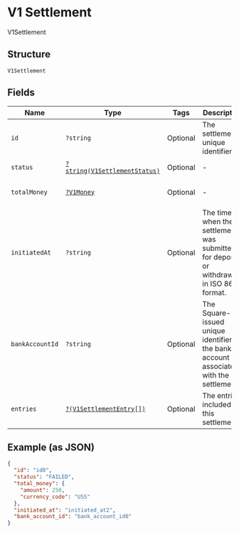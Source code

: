 
# V1 Settlement

V1Settlement

## Structure

`V1Settlement`

## Fields

| Name | Type | Tags | Description | Getter | Setter |
|  --- | --- | --- | --- | --- | --- |
| `id` | `?string` | Optional | The settlement's unique identifier. | getId(): ?string | setId(?string id): void |
| `status` | [`?string(V1SettlementStatus)`](../../doc/models/v1-settlement-status.md) | Optional | - | getStatus(): ?string | setStatus(?string status): void |
| `totalMoney` | [`?V1Money`](../../doc/models/v1-money.md) | Optional | - | getTotalMoney(): ?V1Money | setTotalMoney(?V1Money totalMoney): void |
| `initiatedAt` | `?string` | Optional | The time when the settlement was submitted for deposit or withdrawal, in ISO 8601 format. | getInitiatedAt(): ?string | setInitiatedAt(?string initiatedAt): void |
| `bankAccountId` | `?string` | Optional | The Square-issued unique identifier for the bank account associated with the settlement. | getBankAccountId(): ?string | setBankAccountId(?string bankAccountId): void |
| `entries` | [`?(V1SettlementEntry[])`](../../doc/models/v1-settlement-entry.md) | Optional | The entries included in this settlement. | getEntries(): ?array | setEntries(?array entries): void |

## Example (as JSON)

```json
{
  "id": "id0",
  "status": "FAILED",
  "total_money": {
    "amount": 250,
    "currency_code": "USS"
  },
  "initiated_at": "initiated_at2",
  "bank_account_id": "bank_account_id0"
}
```

